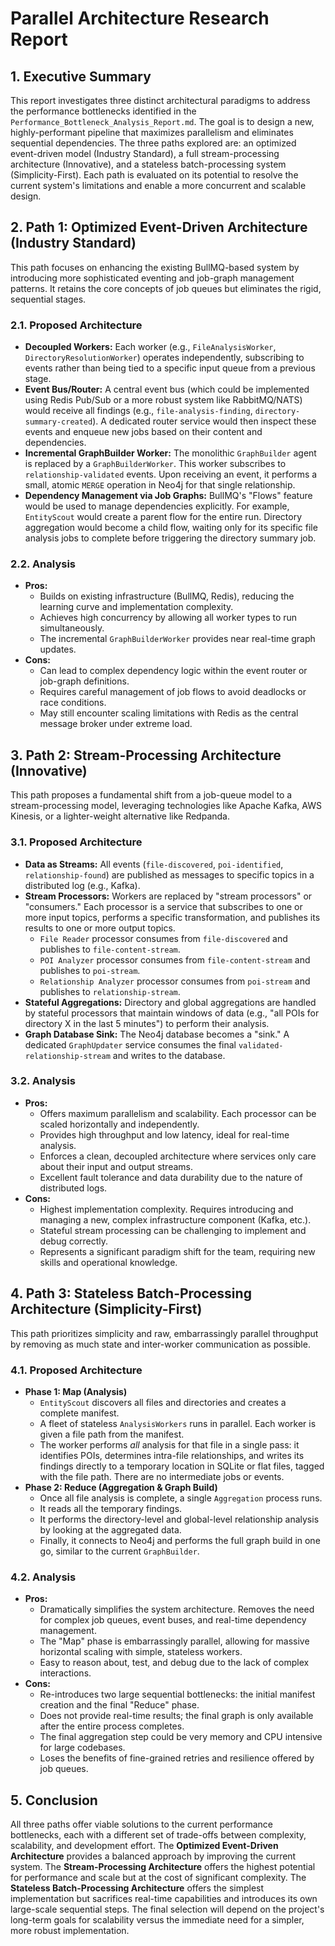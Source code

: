 # Parallel Architecture Research Report

## 1. Executive Summary

This report investigates three distinct architectural paradigms to address the performance bottlenecks identified in the `Performance_Bottleneck_Analysis_Report.md`. The goal is to design a new, highly-performant pipeline that maximizes parallelism and eliminates sequential dependencies. The three paths explored are: an optimized event-driven model (Industry Standard), a full stream-processing architecture (Innovative), and a stateless batch-processing system (Simplicity-First). Each path is evaluated on its potential to resolve the current system's limitations and enable a more concurrent and scalable design.

## 2. Path 1: Optimized Event-Driven Architecture (Industry Standard)

This path focuses on enhancing the existing BullMQ-based system by introducing more sophisticated eventing and job-graph management patterns. It retains the core concepts of job queues but eliminates the rigid, sequential stages.

### 2.1. Proposed Architecture

*   **Decoupled Workers:** Each worker (e.g., `FileAnalysisWorker`, `DirectoryResolutionWorker`) operates independently, subscribing to events rather than being tied to a specific input queue from a previous stage.
*   **Event Bus/Router:** A central event bus (which could be implemented using Redis Pub/Sub or a more robust system like RabbitMQ/NATS) would receive all findings (e.g., `file-analysis-finding`, `directory-summary-created`). A dedicated router service would then inspect these events and enqueue new jobs based on their content and dependencies.
*   **Incremental GraphBuilder Worker:** The monolithic `GraphBuilder` agent is replaced by a `GraphBuilderWorker`. This worker subscribes to `relationship-validated` events. Upon receiving an event, it performs a small, atomic `MERGE` operation in Neo4j for that single relationship.
*   **Dependency Management via Job Graphs:** BullMQ's "Flows" feature would be used to manage dependencies explicitly. For example, `EntityScout` would create a parent flow for the entire run. Directory aggregation would become a child flow, waiting only for its specific file analysis jobs to complete before triggering the directory summary job.

### 2.2. Analysis

*   **Pros:**
    *   Builds on existing infrastructure (BullMQ, Redis), reducing the learning curve and implementation complexity.
    *   Achieves high concurrency by allowing all worker types to run simultaneously.
    *   The incremental `GraphBuilderWorker` provides near real-time graph updates.
*   **Cons:**
    *   Can lead to complex dependency logic within the event router or job-graph definitions.
    *   Requires careful management of job flows to avoid deadlocks or race conditions.
    *   May still encounter scaling limitations with Redis as the central message broker under extreme load.

## 3. Path 2: Stream-Processing Architecture (Innovative)

This path proposes a fundamental shift from a job-queue model to a stream-processing model, leveraging technologies like Apache Kafka, AWS Kinesis, or a lighter-weight alternative like Redpanda.

### 3.1. Proposed Architecture

*   **Data as Streams:** All events (`file-discovered`, `poi-identified`, `relationship-found`) are published as messages to specific topics in a distributed log (e.g., Kafka).
*   **Stream Processors:** Workers are replaced by "stream processors" or "consumers." Each processor is a service that subscribes to one or more input topics, performs a specific transformation, and publishes its results to one or more output topics.
    *   `File Reader` processor consumes from `file-discovered` and publishes to `file-content-stream`.
    *   `POI Analyzer` processor consumes from `file-content-stream` and publishes to `poi-stream`.
    *   `Relationship Analyzer` processor consumes from `poi-stream` and publishes to `relationship-stream`.
*   **Stateful Aggregations:** Directory and global aggregations are handled by stateful processors that maintain windows of data (e.g., "all POIs for directory X in the last 5 minutes") to perform their analysis.
*   **Graph Database Sink:** The Neo4j database becomes a "sink." A dedicated `GraphUpdater` service consumes the final `validated-relationship-stream` and writes to the database.

### 3.2. Analysis

*   **Pros:**
    *   Offers maximum parallelism and scalability. Each processor can be scaled horizontally and independently.
    *   Provides high throughput and low latency, ideal for real-time analysis.
    *   Enforces a clean, decoupled architecture where services only care about their input and output streams.
    *   Excellent fault tolerance and data durability due to the nature of distributed logs.
*   **Cons:**
    *   Highest implementation complexity. Requires introducing and managing a new, complex infrastructure component (Kafka, etc.).
    *   Stateful stream processing can be challenging to implement and debug correctly.
    *   Represents a significant paradigm shift for the team, requiring new skills and operational knowledge.

## 4. Path 3: Stateless Batch-Processing Architecture (Simplicity-First)

This path prioritizes simplicity and raw, embarrassingly parallel throughput by removing as much state and inter-worker communication as possible.

### 4.1. Proposed Architecture

*   **Phase 1: Map (Analysis)**
    *   `EntityScout` discovers all files and directories and creates a complete manifest.
    *   A fleet of stateless `AnalysisWorkers` runs in parallel. Each worker is given a file path from the manifest.
    *   The worker performs *all* analysis for that file in a single pass: it identifies POIs, determines intra-file relationships, and writes its findings directly to a temporary location in SQLite or flat files, tagged with the file path. There are no intermediate jobs or events.
*   **Phase 2: Reduce (Aggregation & Graph Build)**
    *   Once all file analysis is complete, a single `Aggregation` process runs.
    *   It reads all the temporary findings.
    *   It performs the directory-level and global-level relationship analysis by looking at the aggregated data.
    *   Finally, it connects to Neo4j and performs the full graph build in one go, similar to the current `GraphBuilder`.

### 4.2. Analysis

*   **Pros:**
    *   Dramatically simplifies the system architecture. Removes the need for complex job queues, event buses, and real-time dependency management.
    *   The "Map" phase is embarrassingly parallel, allowing for massive horizontal scaling with simple, stateless workers.
    *   Easy to reason about, test, and debug due to the lack of complex interactions.
*   **Cons:**
    *   Re-introduces two large sequential bottlenecks: the initial manifest creation and the final "Reduce" phase.
    *   Does not provide real-time results; the final graph is only available after the entire process completes.
    *   The final aggregation step could be very memory and CPU intensive for large codebases.
    *   Loses the benefits of fine-grained retries and resilience offered by job queues.

## 5. Conclusion

All three paths offer viable solutions to the current performance bottlenecks, each with a different set of trade-offs between complexity, scalability, and development effort. The **Optimized Event-Driven Architecture** provides a balanced approach by improving the current system. The **Stream-Processing Architecture** offers the highest potential for performance and scale but at the cost of significant complexity. The **Stateless Batch-Processing Architecture** offers the simplest implementation but sacrifices real-time capabilities and introduces its own large-scale sequential steps. The final selection will depend on the project's long-term goals for scalability versus the immediate need for a simpler, more robust implementation.
